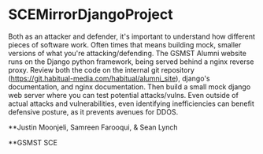 # SCEMirrorDjangoProject

Both as an attacker and defender, it's important to understand how different pieces of software work. Often times that means building mock, smaller versions of what you're attacking/defending. The GSMST Alumni website runs on the Django python framework, being served behind a nginx reverse proxy. Review both the code on the internal git repository (https://git.habitual-media.com/habitual/alumni_site), django's documentation, and nginx documentation. Then build a small mock django web server where you can test potential attacks/vulns. Even outside of actual attacks and vulnerabilities, even identifying inefficiencies can benefit defensive posture, as it prevents avenues for DDOS.

**Justin Moonjeli, Samreen Farooqui, & Sean Lynch

**GSMST SCE
